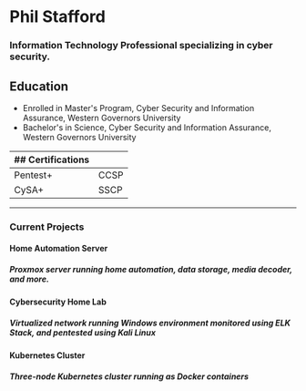 # Phil Stafford
### Information Technology Professional specializing in cyber security.

## Education

- Enrolled in Master's Program, Cyber Security and Information Assurance, Western Governors University
- Bachelor's in Science, Cyber Security and Information Assurance, Western Governors University



| ## Certifications |   |
| --- | ---|
| Pentest+        | CCSP        |
| CySA+           | SSCP        |

---

### Current Projects

#### Home Automation Server
##### Proxmox server running home automation, data storage, media decoder, and more.


#### Cybersecurity Home Lab

##### Virtualized network running Windows environment monitored using ELK Stack, and pentested using Kali Linux


#### Kubernetes Cluster
##### Three-node Kubernetes cluster running as Docker containers


<!--
**pestafford/pestafford** is a ✨ _special_ ✨ repository because its `README.md` (this file) appears on your GitHub profile.

Here are some ideas to get you started:

- 🔭 I’m currently working on ...
- 🌱 I’m currently learning ...
- 👯 I’m looking to collaborate on ...
- 🤔 I’m looking for help with ...
- 💬 Ask me about ...
- 📫 How to reach me: ...
- 😄 Pronouns: ...
- ⚡ Fun fact: ...
-->
